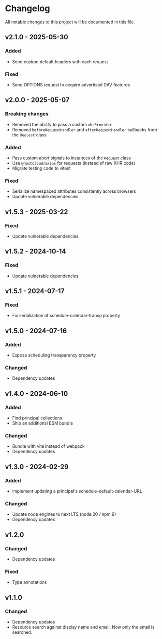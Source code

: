 <!--
  - SPDX-FileCopyrightText: 2022 Nextcloud GmbH and Nextcloud contributors
  - SPDX-License-Identifier: AGPL-3.0-or-later
-->
# Changelog

All notable changes to this project will be documented in this file.

## v2.1.0 - 2025-05-30
### Added
- Send custom default headers with each request
### Fixed
- Send OPTIONS request to acquire advertised DAV features

## v2.0.0 - 2025-05-07
### Breaking changes
- Removed the ability to pass a custom `xhrProvider`
- Removed `beforeRequestHandler` and `afterRequestHandler` callbacks from the `Request` class
### Added
- Pass custom abort signals to instances of the `Request` class
- Use `@nextcloud/axios` for requests (instead of raw XHR code)
- Migrate testing code to vitest
### Fixed
- Serialize namespaced attributes consistently across browsers
- Update vulnerable dependencies

## v1.5.3 - 2025-03-22
### Fixed
- Update vulnerable dependencies

## v1.5.2 - 2024-10-14
### Fixed
- Update vulnerable dependencies

## v1.5.1 - 2024-07-17
### Fixed
- Fix serialization of schedule-calendar-transp property

## v1.5.0 - 2024-07-16
### Added
- Expose scheduling transparency property
### Changed
- Dependency updates

## v1.4.0 - 2024-06-10
### Added
- Find principal collections
- Ship an additional ESM bundle
### Changed
- Bundle with vite instead of webpack
- Dependency updates

## v1.3.0 - 2024-02-29
### Added
- Implement updating a principal's schedule-default-calendar-URL
### Changed
- Update node engines to next LTS (node 20 / npm 9)
- Dependency updates

## v1.2.0
### Changed
- Dependency updates
### Fixed
- Type annotations

## v1.1.0
### Changed
- Dependency updates
- Resource search against display name and email. Now only the email is searched.
